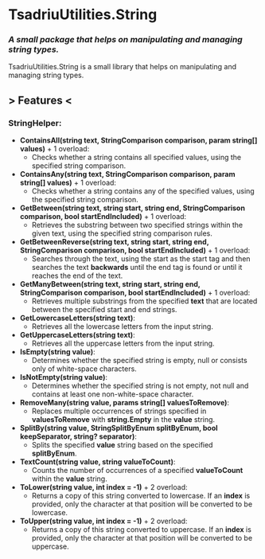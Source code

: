 # TsadriuUtilities.String
### _A small package that helps on manipulating and managing string types._

TsadriuUtilities.String is a small library that helps on manipulating and managing string types.
## > Features <

### StringHelper:
- **ContainsAll(string text, StringComparison comparison, param string[] values)** + 1 overload:
  - Checks whether a string contains all specified values, using the specified string comparison.
- **ContainsAny(string text, StringComparison comparison, param string[] values)** + 1 overload:
  - Checks whether a string contains any of the specified values, using the specified string comparison.
- **GetBetween(string text, string start, string end, StringComparison comparison, bool startEndIncluded)** + 1 overload:
    - Retrieves the substring between two specified strings within the given text, using the specified string comparison rules.
- **GetBetweenReverse(string text, string start, string end, StringComparison comparison, bool startEndIncluded)** + 1 overload:
    - Searches through the text, using the start as the start tag and then searches the text **backwards** until the end tag is found or until it reaches the end of the text.
- **GetManyBetween(string text, string start, string end, StringComparison comparison, bool startEndIncluded)** + 1 overload:
    - Retrieves multiple substrings from the specified **text** that are located between the specified start and end strings.
- **GetLowercaseLetters(string text)**:
    - Retrieves all the lowercase letters from the input string.
- **GetUppercaseLetters(string text)**:
    - Retrieves all the uppercase letters from the input string.
- **IsEmpty(string value)**:
    - Determines whether the specified string is empty, null or consists only of white-space characters.
- **IsNotEmpty(string value)**:
    - Determines whether the specified string is not empty, not null and contains at least one non-white-space character.
- **RemoveMany(string value, params string[] valuesToRemove)**:
    - Replaces multiple occurrences of strings specified in **valuesToRemove** with **string.Empty** in the **value** string.
- **SplitBy(string value, StringSplitByEnum splitByEnum, bool keepSeparator, string? separator)**:
    - Splits the specified **value** string based on the specified **splitByEnum**.
- **TextCount(string value, string valueToCount)**:
    - Counts the number of occurrences of a specified **valueToCount** within the **value** string.
- **ToLower(string value, int index = -1)** + 2 overload:
    - Returns a copy of this string converted to lowercase. If an **index** is provided, only the character at that position will be converted to be lowercase.
- **ToUpper(string value, int index = -1)** + 2 overload:
    - Returns a copy of this string converted to uppercase. If an **index** is provided, only the character at that position will be converted to be uppercase.